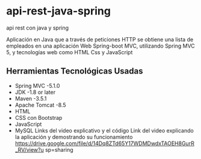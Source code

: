 # api-rest-java-spring
api rest con java y spring

Aplicación en Java que a través de peticiones HTTP se obtiene una lista de empleados en una aplicación Web Spring-boot MVC, utilizando Spring MVC 5, y tecnologías web como HTML Css y JavaScript
## Herramientas Tecnológicas Usadas 
* Spring MVC -5.1.0 
* JDK -1.8 or later
* Maven -3.5.1
* Apache Tomcat -8.5
* HTML
* CSS con Bootstrap
* JavaScript
* MySQL
Links del video explicativo y el código
Link del video explicando la aplicación y demostrando su funcionamiento 
https://drive.google.com/file/d/14Dq8ZTd65Y17WDMDwdxTAOEH8GurR_RV/view?u
sp=sharing


